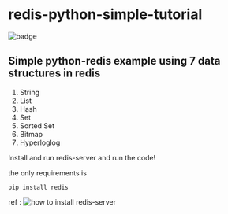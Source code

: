 # redis-python-simple-tutorial

![badge](https://img.shields.io/aur/license/pac)

## Simple python-redis example using 7 data structures in redis

1. String
2. List
3. Hash
4. Set
5. Sorted Set
6. Bitmap
7. Hyperloglog

Install and run redis-server and run the code!

the only requirements is
```shell
pip install redis
```

ref : ![how to install redis-server](https://redis.io/topics/quickstart)
